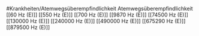#Krankheiten/Atemwegsüberempfindlichkeit
Atemwegsüberempfindlichkeit
[[60 Hz (E)]]
[[550 Hz (E)]]
[[700 Hz (E)]]
[[9870 Hz (E)]]
[[74500 Hz (E)]]
[[130000 Hz (E)]]
[[240000 Hz (E)]]
[[490000 Hz (E)]]
[[675290 Hz (E)]]
[[879500 Hz (E)]]